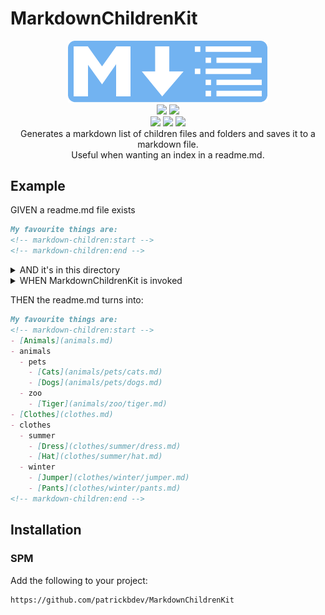 # MarkdownChildrenKit

<p align="center">
    <img src="Assets/logo/logo.svg" width="320pt" alt="Clipboard with words GIVEN... WHEN... THEN...">
    <br>
    <a href="https://swiftpackageindex.com/patrickbdev/MarkdownChildrenKit"><img src="https://img.shields.io/endpoint?url=https%3A%2F%2Fswiftpackageindex.com%2Fapi%2Fpackages%2Fpatrickbdev%2F MarkdownChildrenKit%2Fbadge%3Ftype%3Dplatforms"/></a>
    <a href="https://swiftpackageindex.com/patrickbdev/MarkdownChildrenKit"><img src="https://img.shields.io/endpoint?url=https%3A%2F%2Fswiftpackageindex.com%2Fapi%2Fpackages%2Fpatrickbdev%2F MarkdownChildrenKit%2Fbadge%3Ftype%3Dswift-versions"/></a>
    <br>
    <a href="https://github.com/apple/swift-package-manager" alt="MarkdownChildrenKit on Swift Package Manager"><img src="https://img.shields.io/badge/Swift%20Package%20Manager-compatible-brightgreen.svg" /></a>
    <a href="https://github.com/patrickbdev/MarkdownChildrenKit/actions/workflows/swift.yml"><img src="https://github.com/patrickbdev/MarkdownChildrenKit/actions/workflows/swift.yml/badge.svg"/></a>
    <a href="https://codecov.io/gh/patrickbdev/MarkdownChildrenKit"><img src="https://codecov.io/gh/patrickbdev/MarkdownChildrenKit/branch/develop/graph/badge.svg?token=O6FVY8NPLC"/></a>
    <br>
    Generates a markdown list of children files and folders and saves it to a markdown file.<br>
    Useful when wanting an index in a readme.md.
</p>

## Example
GIVEN a readme.md file exists

```markdown
My favourite things are:
<!-- markdown-children:start -->
<!-- markdown-children:end -->
```

<details>
	<summary>AND it's in this directory</summary>
	
<img src="Assets/readme/given.png" height="300pt" alt="Directory of files and folders">
</details>

<details>
	<summary>WHEN MarkdownChildrenKit is invoked</summary>
	
```swift
try MarkdownChildren().process(.init(
    url: URL(string: "../readme.md",
    nameType: .useH1,
    tagStart: "<!-- markdown-children:start -->",
    tagEnd: "<!-- markdown-children:end -->",
    saver: saver
))
``` 
</details>

THEN the readme.md turns into:

```markdown
My favourite things are:
<!-- markdown-children:start -->
- [Animals](animals.md)
- animals
  - pets
    - [Cats](animals/pets/cats.md)
    - [Dogs](animals/pets/dogs.md)
  - zoo
    - [Tiger](animals/zoo/tiger.md)
- [Clothes](clothes.md)
- clothes
  - summer
    - [Dress](clothes/summer/dress.md)
    - [Hat](clothes/summer/hat.md)
  - winter
    - [Jumper](clothes/winter/jumper.md)
    - [Pants](clothes/winter/pants.md)
<!-- markdown-children:end -->
```


## Installation

### SPM
Add the following to your project:  
```
https://github.com/patrickbdev/MarkdownChildrenKit
```